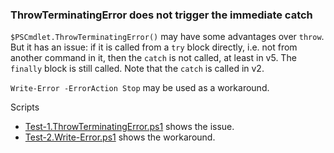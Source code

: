 
### ThrowTerminatingError does not trigger the immediate catch

`$PSCmdlet.ThrowTerminatingError()` may have some advantages over `throw`. But
it has an issue: if it is called from a `try` block directly, i.e. not from
another command in it, then the `catch` is not called, at least in v5. The
`finally` block is still called. Note that the `catch` is called in v2.

`Write-Error -ErrorAction Stop` may be used as a workaround.

Scripts

- [Test-1.ThrowTerminatingError.ps1](Test-1.ThrowTerminatingError.ps1) shows the issue.
- [Test-2.Write-Error.ps1](Test-2.Write-Error.ps1) shows the workaround.
